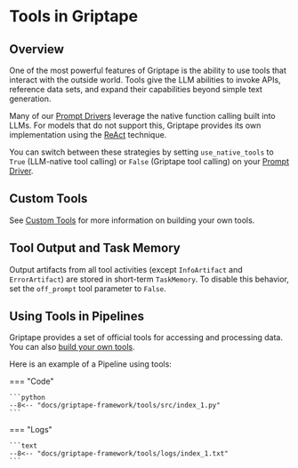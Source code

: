 # Tools in Griptape

## Overview

One of the most powerful features of Griptape is the ability to use tools that interact with the outside world. Tools give the LLM abilities to invoke APIs, reference data sets, and expand their capabilities beyond simple text generation.

Many of our [Prompt Drivers](../drivers/prompt-drivers.md) leverage the native function calling built into LLMs. For models that do not support this, Griptape provides its own implementation using the [ReAct](https://arxiv.org/abs/2210.03629) technique.

You can switch between these strategies by setting `use_native_tools` to `True` (LLM-native tool calling) or `False` (Griptape tool calling) on your [Prompt Driver](../drivers/prompt-drivers.md).

## Custom Tools

See [Custom Tools](./custom-tools/index.md) for more information on building your own tools.

## Tool Output and Task Memory

Output artifacts from all tool activities (except `InfoArtifact` and `ErrorArtifact`) are stored in short-term `TaskMemory`. To disable this behavior, set the `off_prompt` tool parameter to `False`.

## Using Tools in Pipelines

Griptape provides a set of official tools for accessing and processing data. You can also [build your own tools](./custom-tools/index.md).

Here is an example of a Pipeline using tools:

=== "Code"

    ```python
    --8<-- "docs/griptape-framework/tools/src/index_1.py"
    ```

=== "Logs"

    ```text
    --8<-- "docs/griptape-framework/tools/logs/index_1.txt"
    ```

